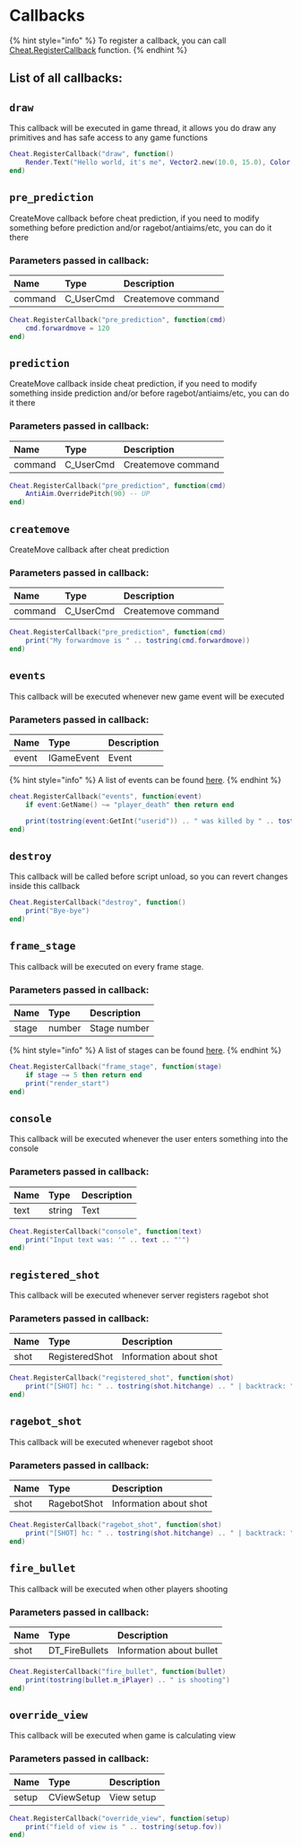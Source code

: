 # Callbacks

{% hint style="info" %}
To register a callback, you can call [Cheat.RegisterCallback](../classes/Cheat.md#registercallback) function.
{% endhint %}

## List of all callbacks:

## `draw`

This callback will be executed in game thread, it allows you do draw any primitives and has safe access to any game functions

```lua
Cheat.RegisterCallback("draw", function()
    Render.Text("Hello world, it's me", Vector2.new(10.0, 15.0), Color.new(1.0, 1.0, 1.0), 16)
end)
```

## `pre_prediction`

CreateMove callback before cheat prediction, if you need to modify something before prediction
and/or ragebot/antiaims/etc, you can do it there

### Parameters passed in callback:

| Name | Type | Description |
| :--- | :--- | :--- |
| command | C_UserCmd | Createmove command |

```lua
Cheat.RegisterCallback("pre_prediction", function(cmd)
    cmd.forwardmove = 120
end)
```

## `prediction`

CreateMove callback inside cheat prediction, if you need to modify something inside prediction
and/or before ragebot/antiaims/etc, you can do it there

### Parameters passed in callback:

| Name | Type | Description |
| :--- | :--- | :--- |
| command | C_UserCmd | Createmove command |

```lua
Cheat.RegisterCallback("pre_prediction", function(cmd)
    AntiAim.OverridePitch(90) -- UP
end)
```

## `createmove`

CreateMove callback after cheat prediction

### Parameters passed in callback:

| Name | Type | Description |
| :--- | :--- | :--- |
| command | C_UserCmd | Createmove command |

```lua
Cheat.RegisterCallback("pre_prediction", function(cmd)
    print("My forwardmove is " .. tostring(cmd.forwardmove))
end)
```

## `events`

This callback will be executed whenever new game event will be executed

### Parameters passed in callback:

| Name | Type | Description |
| :--- | :--- | :--- |
| event | IGameEvent | Event |

{% hint style="info" %}
A list of events can be found [here](https://wiki.alliedmods.net%20Counter-Strike:_Global_Offensive_Events).
{% endhint %}

```lua
cheat.RegisterCallback("events", function(event)
    if event:GetName() ~= "player_death" then return end

    print(tostring(event:GetInt("userid")) .. " was killed by " .. tostring(event:GetInt("attacker")))
end)
```

## `destroy`

This callback will be called before script unload, so you can revert changes inside this callback

```lua
Cheat.RegisterCallback("destroy", function()
    print("Bye-bye")
end)
```

## `frame_stage`

This callback will be executed on every frame stage.

### Parameters passed in callback:

| Name | Type | Description |
| :--- | :--- | :--- |
| stage | number | Stage number |

{% hint style="info" %}
A list of stages can be found [here](source_engine_enums.md#stages).
{% endhint %}

```lua
Cheat.RegisterCallback("frame_stage", function(stage)
    if stage ~= 5 then return end
    print("render_start")
end)
```

## `console`

This callback will be executed whenever the user enters something into the console

### Parameters passed in callback:

| Name | Type | Description |
| :--- | :--- | :--- |
| text | string | Text |

```lua
Cheat.RegisterCallback("console", function(text)
    print("Input text was: '" .. text .. "'")
end)
```

## `registered_shot`

This callback will be executed whenever server registers ragebot shot

### Parameters passed in callback:

| Name | Type | Description |
| :--- | :--- | :--- |
| shot | RegisteredShot | Information about shot |

```lua
Cheat.RegisterCallback("registered_shot", function(shot)
    print("[SHOT] hc: " .. tostring(shot.hitchange) .. " | backtrack: " .. tostring(shot.backtrack) .. " | hitgroup: " .. tostring(shot.hitgroup) .. " | damage: " .. tostring(shot.damage) .. " | target: " .. tostring(shot.target_index))
end)
```

## `ragebot_shot`

This callback will be executed whenever ragebot shoot

### Parameters passed in callback:

| Name | Type | Description |
| :--- | :--- | :--- |
| shot | RagebotShot | Information about shot |

```lua
Cheat.RegisterCallback("ragebot_shot", function(shot)
    print("[SHOT] hc: " .. tostring(shot.hitchange) .. " | backtrack: " .. tostring(shot.backtrack) .. " | hitgroup: " .. tostring(shot.hitgroup) .. " | damage: " .. tostring(shot.damage) .. " | target: " .. tostring(shot.target_index))
end)
```

## `fire_bullet`

This callback will be executed when other players shooting

### Parameters passed in callback:

| Name | Type | Description |
| :--- | :--- | :--- |
| shot | DT_FireBullets | Information about bullet |

```lua
Cheat.RegisterCallback("fire_bullet", function(bullet)
    print(tostring(bullet.m_iPlayer) .. " is shooting")
end)
```

## `override_view`

This callback will be executed when game is calculating view

### Parameters passed in callback:

| Name | Type | Description |
| :--- | :--- | :--- |
| setup | CViewSetup | View setup |

```lua
Cheat.RegisterCallback("override_view", function(setup)
    print("field of view is " .. tostring(setup.fov))
end)
```
